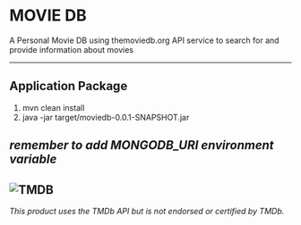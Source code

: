# MOVIE DB

A Personal Movie DB using themoviedb.org API service to search for and provide information about movies

---
Application Package
--------
1. mvn clean install
2. java -jar target/moviedb-0.0.1-SNAPSHOT.jar

_remember to add MONGODB_URI environment variable_
---

![TMDB](https://assets.tmdb.org/images/logos/var_1_0_PoweredByTMDB_Blk_Antitled.png "TMDB")
--------
_This product uses the TMDb API but is not endorsed or certified by TMDb._